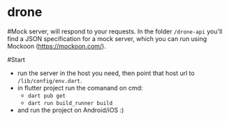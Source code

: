 # drone

#Mock server,
 will respond to your requests. In the folder ```/drone-api``` you'll find a JSON specification for a mock server,
which you can run using Mockoon (https://mockoon.com/).

#Start
  - run the server in the host you need, then point that host url to ```/lib/config/env.dart```.
  - in flutter project run the comanand on cmd:
    - ```dart pub get```
    - ```dart run build_runner build```
  - and run the project on Android/iOS :)
